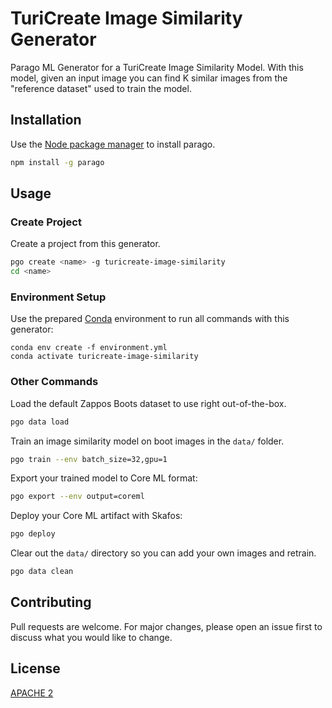 # TuriCreate Image Similarity Generator

Parago ML Generator for a TuriCreate Image Similarity Model. With this model, given an input
image you can find K similar images from the "reference dataset" used to train the model.

## Installation

Use the [Node package manager](https://www.npmjs.com/package/parago) to install parago.

```bash
npm install -g parago
```

## Usage

### Create Project
Create a project from this generator.
```bash
pgo create <name> -g turicreate-image-similarity
cd <name>
```

### Environment Setup
Use the prepared [Conda](https://docs.conda.io/projects/conda/en/latest/user-guide/install/macos.html) environment to run all commands with this generator:
```
conda env create -f environment.yml
conda activate turicreate-image-similarity
```

### Other Commands
Load the default Zappos Boots dataset to use right out-of-the-box.
```bash
pgo data load
```

Train an image similarity model on boot images in the `data/` folder.
```bash
pgo train --env batch_size=32,gpu=1
```

Export your trained model to Core ML format:
```bash
pgo export --env output=coreml
```

Deploy your Core ML artifact with Skafos:
```bash
pgo deploy
```

Clear out the `data/` directory so you can add your own images and retrain.
```bash
pgo data clean
```

## Contributing
Pull requests are welcome. For major changes, please open an issue first to discuss what you would like to change.

## License
[APACHE 2](https://choosealicense.com/licenses/apache-2.0/)

